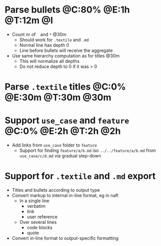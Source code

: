 # Parse bullets @C:80% @E:1h @T:12m @I

* Count nr of ` ` and `*` @30m
  * Should work for `.textile` and `.md`
  * Normal line has depth 0
  * Line before bullets will receive the aggregate
* Use same hierarchy computation as for titles @30m
  * This will normalize all depths
  * Do not reduce depth to 0 if it was > 0

# Parse `.textile` titles @C:0% @E:30m @T:30m @30m

# Support `use_case` and `feature` @C:0% @E:2h @T:2h @2h

* Add links from `use_case` folder to `feature`
  * Support for finding `feature/a/b.md` iso `../../feature/a/b.md` from `use_case/c/d.md` via gradual step-down

# Support for `.textile` and `.md` export

* Titles and bullets according to output type
* Convert markup to internal in-line format, eg in naft
  * In a single line
    * verbatim
    * link
    * user reference
  * Over several lines
    * code blocks
    * quote
* Convert in-line format to output-specific formatting
